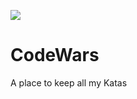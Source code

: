 ![](https://github.com/jmhumblet/CodeWars/workflows/.NET%20Core/badge.svg)

# CodeWars
A place to keep all my Katas
